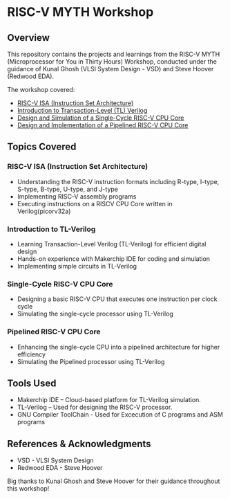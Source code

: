 # RISC-V MYTH Workshop  

## Overview  
This repository contains the projects and learnings from the RISC-V MYTH (Microprocessor for You in Thirty Hours) Workshop, conducted under the guidance of Kunal Ghosh (VLSI System Design - VSD) and Steve Hoover (Redwood EDA).  

The workshop covered:  
- [RISC-V ISA (Instruction Set Architecture)](./Docs/RISC-V_ISA.md)
- [Introduction to Transaction-Level (TL) Verilog](./Docs/TL-Verilog.md)
- [Design and Simulation of a Single-Cycle RISC-V CPU Core](./Docs/Single_Cycle_RISCV_CPU_Core_design.md) 
- [Design and Implementation of a Pipelined RISC-V CPU Core](./Docs/Pipelined_RISCV_CPU_Core_design.md) 

## Topics Covered  

### RISC-V ISA (Instruction Set Architecture)  
- Understanding the RISC-V instruction formats including R-type, I-type, S-type, B-type, U-type, and J-type  
- Implementing RISC-V assembly programs  
- Executing instructions on a RISCV CPU Core written in Verilog(picorv32a) 

### Introduction to TL-Verilog  
- Learning Transaction-Level Verilog (TL-Verilog) for efficient digital design  
- Hands-on experience with Makerchip IDE for coding and simulation  
- Implementing simple circuits in TL-Verilog  

### Single-Cycle RISC-V CPU Core  
- Designing a basic RISC-V CPU that executes one instruction per clock cycle  
- Simulating the single-cycle processor using TL-Verilog  

### Pipelined RISC-V CPU Core  
- Enhancing the single-cycle CPU into a pipelined architecture for higher efficiency  
- Simulating the Pipelined processor using TL-Verilog  

## **Tools Used**

- Makerchip IDE – Cloud-based platform for TL-Verilog simulation.
- TL-Verilog – Used for designing the RISC-V processor.
- GNU Compiler ToolChain - Used for Excecution of C programs and ASM programs

## **References & Acknowledgments**
- VSD - VLSI System Design
- Redwood EDA - Steve Hoover

Big thanks to Kunal Ghosh and Steve Hoover for their guidance throughout this workshop!
